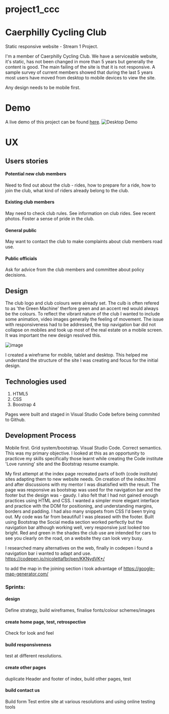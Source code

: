 # project1_ccc
# Caerphilly Cycling Club
Static responsive website - Stream 1 Project.

I'm a member of Caerphilly Cycling Club. We have a serviceable website, it's static, has not been changed in more than 5 years but generally the content is good. The main failing of the site is that it is not responsive. A sample survey of current members showed that during the last 5 years most users have moved from desktop to mobile devices to view the site.

Any design needs to be mobile first.
 
# Demo
A live demo of this project can be found [here](https://ictwise.github.io/project1_ccc/). 
![Desktop Demo](https://www.caerphillycc.co.uk/wp-content/uploads/2021/05/CCC-Castle-Path-1010x300.jpg "Desktop Demo")
# UX
## Users stories
#### Potential new club members
Need to find out about the club - rides, how to prepare for a ride, how to join the club, what kind of riders already belong to the club.
#### Existing club members
May need to check club rules. See information on club rides. See recent photos. Foster a sense of pride in the club.
#### General public 
May want to contact the club to make complaints about club members road use.
#### Public officials
Ask for advice from the club members and committee about policy decisions.

## Design
The club logo and club colours were already set. The culb is often refered to as 'the Green Machine' therfore green and an accent red would always be the colours. To reflect the vibrant nature of the club I wanted to include some animation, video images generally the feeling of movement. The issue with responsiveness had to be addressed, the top navigation bar did not collapse on mobiles and took up most of the real estate on a mobile screen. It was important the new design resolved this.



![image](https://user-images.githubusercontent.com/57628753/146191222-f71e8819-320d-4c06-a901-f10eb82550e3.png)

I created a wireframe for mobile, tablet and desktop. This helped me understand the structure of the site I was creating and focus for the initial design.



## Technologies used
1. HTML5
2. CSS
3. Boostrap 4

Pages were built and staged in Visual Studio Code before being commited to Github.

## Development Process 


Mobile first. Grid system/bootstrap. Visual Studio Code. Correct semantics. This was my primary objective.
I looked at this as an opportunity to practicve my skills specifically those learnt while creating the Code institute 'Love running' site and the Bootstrap resume example. 


My first attempt at the index page recreated parts of both (code institute) sites adapting them to new website needs. On creation of the index.html and after discussions with my mentor I was disatisfied with the result. The page was responsive as bootstrap was used for the navigation bar and the footer but the design was - gaudy. I also felt that I had not gained enough practices using HTML and CSS. I wanted a simpler more elegant interface and practice with the DOM for positioning, and understanding margins, borders and padding. I had also many snippets from CSS I'd been trying out. My code was far from beautiful! I was pleased with the footer. Built using Bootstrap the Social media section worked perfectly but the navigation bar although working well, very responsive just looked too bright. Red and green in the shades the club use are intended for cars to see you clearly on the road, on a website they can look very busy.

I researched many alternatives on the web, finally in codepen i found a navigation bar i wanted to adapt and use.  https://codepen.io/nicolettafbr/pen/KKNydVK*/

to add the map in the joining section i took advantage of https://google-map-generator.com/


### Sprints:
#### design 
Define strategy, build wireframes, finalise fonts/colour schemes/images
#### create home page, test, retrospective
Check for look and feel
#### build responsiveness
test at different resolutions.
#### create other pages
duplicate Header and footer of index, build other pages, test 
#### build contact us
Build form
Test entire site at various resolutions and using online testing tools
